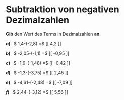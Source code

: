 <!--
version:  0.0.1

language: de

@style
main > *:not(:last-child) {
  margin-bottom: 3rem;
}

input {
    text-align: center;
}

.flex-container {
    display: flex;
    flex-wrap: wrap;
    align-items: stretch;
    gap: 20px;
}

.flex-child {
    flex: 1;
    min-width: 350px;
    margin-right: 20px;
}

@media (max-width: 400px) {
    .flex-child {
        flex: 100%;
        margin-right: 0;
    }
}
@end

formula: \carry   \textcolor{red}{\scriptsize #1}
formula: \digit   \rlap{\carry{#1}}\phantom{#2}#2
formula: \permil  \text{‰}

import: https://raw.githubusercontent.com/LiaTemplates/Tikz-Jax/main/README.md

script: https://cdn.jsdelivr.net/gh/LiaTemplates/Tikz-Jax@main/dist/index.js


tags: Subtraktion, Negative Zahlen, Dezimalzahlen, leicht, niedrig, Angeben

comment: Subtrahiere negative Dezimalzahlen im Kopf.

author: Martin Lommatzsch

-->




# Subtraktion von negativen Dezimalzahlen

**Gib** den Wert des Terms in Dezimalzahlen **an**.

<section class="flex-container">

<div class="flex-child">

__$a)\;\;$__ $ 1,4-(-2,8) =$ [[  4,2  ]]

</div> 
<div class="flex-child">

__$b)\;\;$__ $ -2,05-(-1,1) =$ [[  -0,95  ]]

</div> 
<div class="flex-child">

__$c)\;\;$__ $ -1,9-(-1,48) =$ [[  -0,42  ]]

</div> 
<div class="flex-child">

__$d)\;\;$__ $ -1,3-(-3,75) =$ [[  2,45  ]]

</div> 
<div class="flex-child">

__$e)\;\;$__ $ -4,61-(-2,48) =$ [[  -7,09  ]]

</div> 
<div class="flex-child">

__$f)\;\;$__ $ 2,44-(-3,12) =$ [[  5,56  ]]

</div> 
</section>





